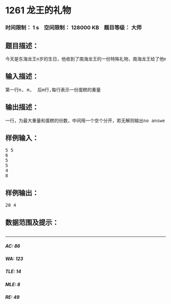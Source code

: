 # 1261 龙王的礼物   
### 时间限制： 1 s&nbsp;&nbsp;&nbsp;&nbsp;空间限制： 128000 KB&nbsp;&nbsp;&nbsp;&nbsp;题目等级： 大师  
## 题目描述：  

<pre>
今天是东海龙王n岁的生日，他收到了南海龙王的一份特殊礼物，南海龙王给了他m份蛋糕，要求他们只能从这m份蛋糕中选出k份，使得这k份蛋糕的重量之和为n的倍数，这一下可难坏了东海龙王，他想请你帮忙在得到重量最大的前提下，使得蛋糕的份数尽可能少。(1<= n〈=10000，   1〈= m〈=2000)
</pre>
  
  
## 输入描述：  

<pre>
第一行n, m,  后m行,每行表示一份蛋糕的重量
</pre>
  
  
## 输出描述：  

<pre>
一行，为最大重量和蛋糕的份数，中间用一个空个分开，若无解则输出no answer
</pre>
  
  
## 样例输入：  

<pre>
5 5
6
5
5
4
8
</pre>
  
  
## 样例输出：  

<pre>
20 4
</pre>
  
  
## 数据范围及提示：  

<pre>
</pre>
  
  
***  

##### AC: 86  
##### WA: 123  
##### TLE: 14  
##### MLE: 8  
##### RE: 49  
